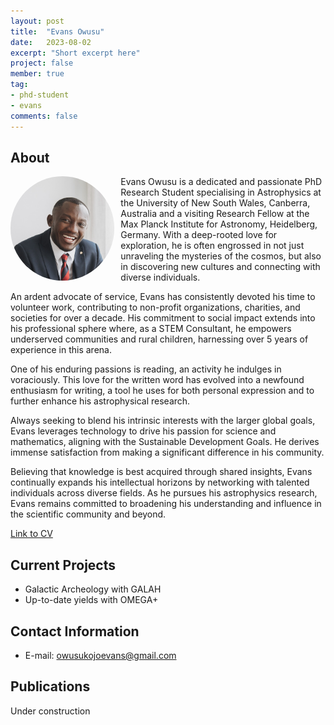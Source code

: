 ```yaml
---
layout: post
title:  "Evans Owusu"
date:   2023-08-02
excerpt: "Short excerpt here"
project: false
member: true
tag:
- phd-student
- evans
comments: false
---
```


## About
<img src="/assets/img/EvansOwusu.jpg" style="float: left; border-radius: 50%; width: 33%; margin-right: 10px" />
Evans Owusu is a dedicated and passionate PhD Research Student specialising in Astrophysics at the University of New South Wales, Canberra, Australia and a visiting Research Fellow at the Max Planck Institute for Astronomy, Heidelberg, Germany. With a deep-rooted love for exploration, he is often engrossed in not just unraveling the mysteries of the cosmos, but also in discovering new cultures and connecting with diverse individuals.

An ardent advocate of service, Evans has consistently devoted his time to volunteer work, contributing to non-profit organizations, charities, and societies for over a decade. His commitment to social impact extends into his professional sphere where, as a STEM Consultant, he empowers underserved communities and rural children, harnessing over 5 years of experience in this arena.

One of his enduring passions is reading, an activity he indulges in voraciously. This love for the written word has evolved into a newfound enthusiasm for writing, a tool he uses for both personal expression and to further enhance his astrophysical research.

Always seeking to blend his intrinsic interests with the larger global goals, Evans leverages technology to drive his passion for science and mathematics, aligning with the Sustainable Development Goals. He derives immense satisfaction from making a significant difference in his community.

Believing that knowledge is best acquired through shared insights, Evans continually expands his intellectual horizons by networking with talented individuals across diverse fields. As he pursues his astrophysics research, Evans remains committed to broadening his understanding and influence in the scientific community and beyond.

[Link to CV](/)

## Current Projects

- Galactic Archeology with GALAH
- Up-to-date yields with OMEGA+


## Contact Information

 - E-mail: [owusukojoevans@gmail.com](mailto:owusukojoevans@gmail.com)

## Publications

Under construction